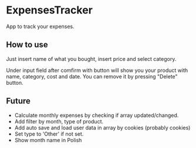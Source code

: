 # ExpensesTracker

App to track your expenses.

## How to use

Just insert name of what you bought, insert price and select category.

Under input field after comfirm with button will show you your product with name, category, cost and date.
You can remove it by pressing "Delete" button.

## Future

- Calculate monthly expenses by checking if array updated/changed.
- Add filter by month, type of product.
- Add auto save and load user data in array by cookies (probably cookies)
- Set type to 'Other' if not set.
- Show month name in Polish
